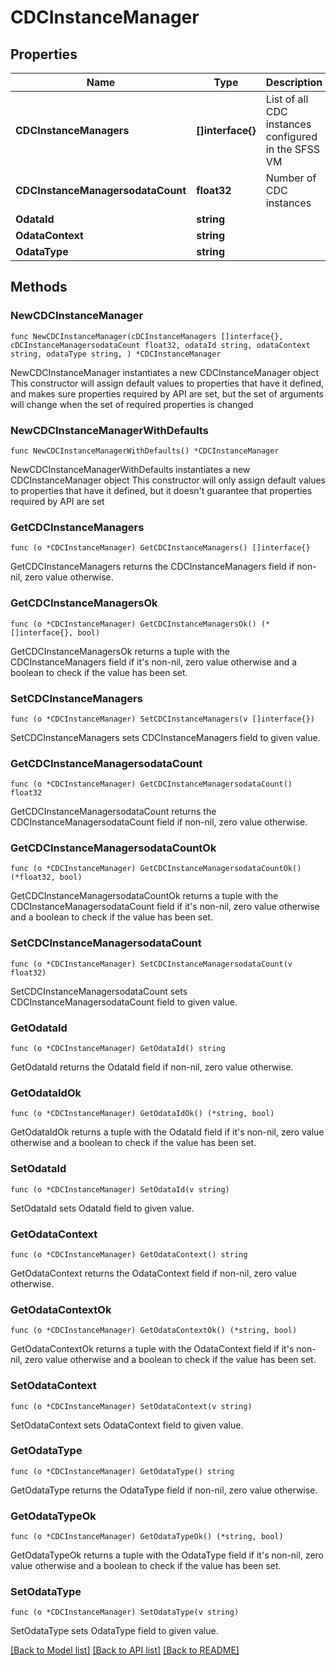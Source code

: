 # CDCInstanceManager

## Properties

Name | Type | Description | Notes
------------ | ------------- | ------------- | -------------
**CDCInstanceManagers** | **[]interface{}** | List of all CDC instances configured in the SFSS VM | 
**CDCInstanceManagersodataCount** | **float32** | Number of CDC instances | 
**OdataId** | **string** |  | 
**OdataContext** | **string** |  | 
**OdataType** | **string** |  | 

## Methods

### NewCDCInstanceManager

`func NewCDCInstanceManager(cDCInstanceManagers []interface{}, cDCInstanceManagersodataCount float32, odataId string, odataContext string, odataType string, ) *CDCInstanceManager`

NewCDCInstanceManager instantiates a new CDCInstanceManager object
This constructor will assign default values to properties that have it defined,
and makes sure properties required by API are set, but the set of arguments
will change when the set of required properties is changed

### NewCDCInstanceManagerWithDefaults

`func NewCDCInstanceManagerWithDefaults() *CDCInstanceManager`

NewCDCInstanceManagerWithDefaults instantiates a new CDCInstanceManager object
This constructor will only assign default values to properties that have it defined,
but it doesn't guarantee that properties required by API are set

### GetCDCInstanceManagers

`func (o *CDCInstanceManager) GetCDCInstanceManagers() []interface{}`

GetCDCInstanceManagers returns the CDCInstanceManagers field if non-nil, zero value otherwise.

### GetCDCInstanceManagersOk

`func (o *CDCInstanceManager) GetCDCInstanceManagersOk() (*[]interface{}, bool)`

GetCDCInstanceManagersOk returns a tuple with the CDCInstanceManagers field if it's non-nil, zero value otherwise
and a boolean to check if the value has been set.

### SetCDCInstanceManagers

`func (o *CDCInstanceManager) SetCDCInstanceManagers(v []interface{})`

SetCDCInstanceManagers sets CDCInstanceManagers field to given value.


### GetCDCInstanceManagersodataCount

`func (o *CDCInstanceManager) GetCDCInstanceManagersodataCount() float32`

GetCDCInstanceManagersodataCount returns the CDCInstanceManagersodataCount field if non-nil, zero value otherwise.

### GetCDCInstanceManagersodataCountOk

`func (o *CDCInstanceManager) GetCDCInstanceManagersodataCountOk() (*float32, bool)`

GetCDCInstanceManagersodataCountOk returns a tuple with the CDCInstanceManagersodataCount field if it's non-nil, zero value otherwise
and a boolean to check if the value has been set.

### SetCDCInstanceManagersodataCount

`func (o *CDCInstanceManager) SetCDCInstanceManagersodataCount(v float32)`

SetCDCInstanceManagersodataCount sets CDCInstanceManagersodataCount field to given value.


### GetOdataId

`func (o *CDCInstanceManager) GetOdataId() string`

GetOdataId returns the OdataId field if non-nil, zero value otherwise.

### GetOdataIdOk

`func (o *CDCInstanceManager) GetOdataIdOk() (*string, bool)`

GetOdataIdOk returns a tuple with the OdataId field if it's non-nil, zero value otherwise
and a boolean to check if the value has been set.

### SetOdataId

`func (o *CDCInstanceManager) SetOdataId(v string)`

SetOdataId sets OdataId field to given value.


### GetOdataContext

`func (o *CDCInstanceManager) GetOdataContext() string`

GetOdataContext returns the OdataContext field if non-nil, zero value otherwise.

### GetOdataContextOk

`func (o *CDCInstanceManager) GetOdataContextOk() (*string, bool)`

GetOdataContextOk returns a tuple with the OdataContext field if it's non-nil, zero value otherwise
and a boolean to check if the value has been set.

### SetOdataContext

`func (o *CDCInstanceManager) SetOdataContext(v string)`

SetOdataContext sets OdataContext field to given value.


### GetOdataType

`func (o *CDCInstanceManager) GetOdataType() string`

GetOdataType returns the OdataType field if non-nil, zero value otherwise.

### GetOdataTypeOk

`func (o *CDCInstanceManager) GetOdataTypeOk() (*string, bool)`

GetOdataTypeOk returns a tuple with the OdataType field if it's non-nil, zero value otherwise
and a boolean to check if the value has been set.

### SetOdataType

`func (o *CDCInstanceManager) SetOdataType(v string)`

SetOdataType sets OdataType field to given value.



[[Back to Model list]](../README.md#documentation-for-models) [[Back to API list]](../README.md#documentation-for-api-endpoints) [[Back to README]](../README.md)


